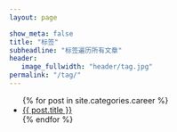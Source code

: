 ```yaml
---
layout: page

show_meta: false
title: "标签"
subheadline: "标签遍历所有文章"
header:
   image_fullwidth: "header/tag.jpg"
permalink: "/tag/"
---
```

<ul>
    {% for post in site.categories.career %}
    <li><a href="{{ site.url }}{{ site.baseurl }}{{ post.url }}">{{ post.title }}</a></li>
    {% endfor %}
</ul>